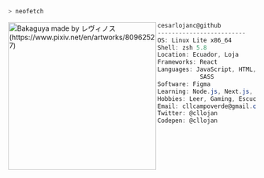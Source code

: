 <!---
```zsh
> ./saludo.sh
Hola, Soy Cesar Lojan 👋
```
--->
```zsh
> neofetch
```


  <img align="left"   src="https://upload.wikimedia.org/wikipedia/commons/thumb/3/35/Tux.svg/402px-Tux.svg.png" alt="Bakaguya made by レヴィノス (https://www.pixiv.net/en/artworks/80962527)" width="300" /> 


```csharp
cesarlojanc@github
-------------------------
OS: Linux Lite x86_64
Shell: zsh 5.8
Location: Ecuador, Loja
Frameworks: React
Languages: JavaScript, HTML, CSS,
            SASS
Software: Figma
Learning: Node.js, Next.js, React Native, Flutter
Hobbies: Leer, Gaming, Escuchar musica
Email: cllcampoverde@gmail.com
Twitter: @cllojan
Codepen: @cllojan
```

